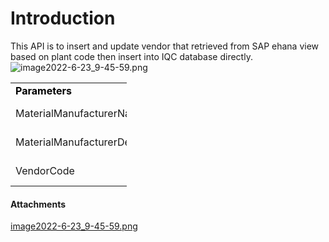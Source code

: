 # Introduction

This API is to insert and update vendor that retrieved from SAP ehana view based on plant code then insert into IQC database directly.
![image2022-6-23_9-45-59.png](/.attachments/120750270.png)


<table class="relative-table wrapped confluenceTable" style="text-align: left;width: 36.8132%;"><colgroup><col style="width: 45.7944%;" /><col style="width: 54.2056%;" /></colgroup><tbody><tr><td class="highlight-grey confluenceTd" title="Background color : " data-highlight-colour="grey"><span style="color: rgb(0,0,0);" title=""><strong>Parameters </strong></span></td><td class="highlight-grey confluenceTd" title="Background color : " data-highlight-colour="grey"><span style="color: rgb(0,0,0);" title=""><strong>Description</strong></span></td></tr><tr><td class="confluenceTd">MaterialManufacturerName<span> </span></td><td class="confluenceTd">String and Mandatory</td></tr><tr><td class="confluenceTd">MaterialManufacturerDesc</td><td class="confluenceTd">String and Optional</td></tr><tr><td class="confluenceTd">VendorCode</td><td class="confluenceTd">String and Mandatory</td></tr></tbody></table>



#### Attachments

[image2022-6-23_9-45-59.png](/.attachments/120750270.png)
